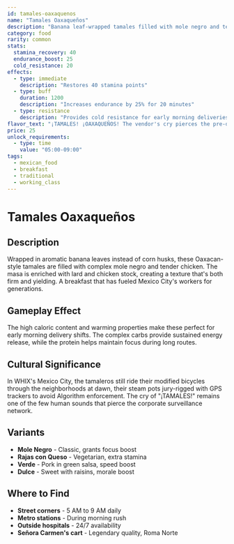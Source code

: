 ```yaml
---
id: tamales-oaxaquenos
name: "Tamales Oaxaqueños"
description: "Banana leaf-wrapped tamales filled with mole negro and tender chicken. Dawn fuel for the city's workers."
category: food
rarity: common
stats:
  stamina_recovery: 40
  endurance_boost: 25
  cold_resistance: 20
effects:
  - type: immediate
    description: "Restores 40 stamina points"
  - type: buff
    duration: 1200
    description: "Increases endurance by 25% for 20 minutes"
  - type: resistance
    description: "Provides cold resistance for early morning deliveries"
flavor_text: "¡TAMALES! ¡OAXAQUEÑOS! The vendor's cry pierces the pre-dawn darkness. Steam rises from the pot like incense to forgotten gods."
price: 25
unlock_requirements:
  - type: time
    value: "05:00-09:00"
tags:
  - mexican_food
  - breakfast
  - traditional
  - working_class
---
```


# Tamales Oaxaqueños

## Description

Wrapped in aromatic banana leaves instead of corn husks, these Oaxacan-style tamales are filled with complex mole negro and tender chicken. The masa is enriched with lard and chicken stock, creating a texture that's both firm and yielding. A breakfast that has fueled Mexico City's workers for generations.

## Gameplay Effect

The high caloric content and warming properties make these perfect for early morning delivery shifts. The complex carbs provide sustained energy release, while the protein helps maintain focus during long routes.

## Cultural Significance

In WHIX's Mexico City, the tamaleros still ride their modified bicycles through the neighborhoods at dawn, their steam pots jury-rigged with GPS trackers to avoid Algorithm enforcement. The cry of "¡TAMALES!" remains one of the few human sounds that pierce the corporate surveillance network.

## Variants

- **Mole Negro** - Classic, grants focus boost
- **Rajas con Queso** - Vegetarian, extra stamina
- **Verde** - Pork in green salsa, speed boost
- **Dulce** - Sweet with raisins, morale boost

## Where to Find

- **Street corners** - 5 AM to 9 AM daily
- **Metro stations** - During morning rush
- **Outside hospitals** - 24/7 availability
- **Señora Carmen's cart** - Legendary quality, Roma Norte